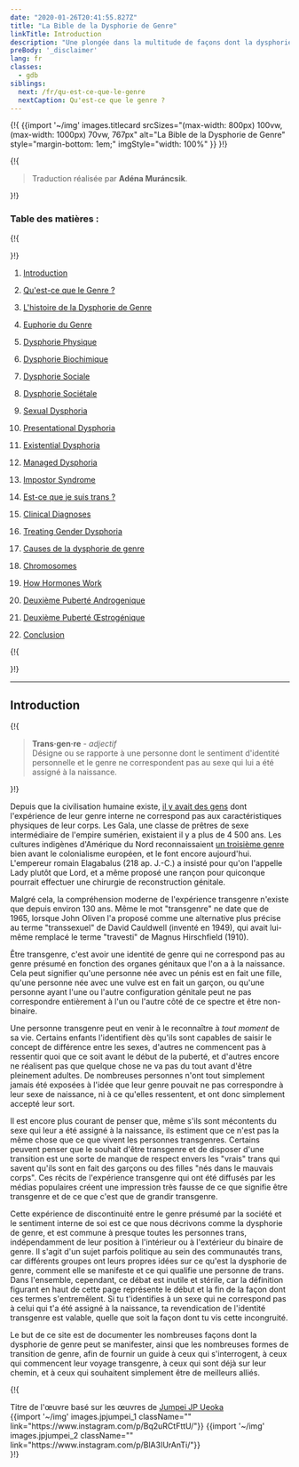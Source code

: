 ```yaml
---
date: "2020-01-26T20:41:55.827Z"
title: "La Bible de la Dysphorie de Genre"
linkTitle: Introduction
description: "Une plongée dans la multitude de façons dont la dysphorie de genre se manifeste et ce que signifie être transgenre."
preBody: '_disclaimer'
lang: fr
classes:
  - gdb
siblings:
  next: /fr/qu-est-ce-que-le-genre
  nextCaption: Qu'est-ce que le genre ?
---
```



{!{
{{import
  '~/img'
  images.titlecard
  srcSizes="(max-width: 800px) 100vw, (max-width: 1000px) 70vw, 767px"
  alt="La Bible de la Dysphorie de Genre"
  style="margin-bottom: 1em;"
  imgStyle="width: 100%"
}}
}!}

{!{
<div class="gutter"><blockquote>
  Traduction réalisée par <strong>Adéna Muráncsik</strong>.
</blockquote></div>
}!}


### Table des matières :

{!{ <div class="two-column-list"> }!}

1. [Introduction](/fr/#introduction)

2. [Qu'est-ce que le Genre ?](/fr/qu-est-ce-que-le-genre)

3. [L'histoire de la Dysphorie de Genre](/fr/histoire)

4. [Euphorie du Genre](/fr/euphorie)

5. [Dysphorie Physique](/fr/dysphorie-physique)

6. [Dysphorie Biochimique](/fr/dysphorie-biochimique)

7. [Dysphorie Sociale](/fr/dysphorie-sociale)

8. [Dysphorie Sociétale](/fr/dysphorie-societale)

9. [Sexual Dysphoria](/fr/sexual-dysphoria)

10. [Presentational Dysphoria](/fr/presentational-dysphoria)

11. [Existential Dysphoria](/fr/existential-dysphoria)

12. [Managed Dysphoria](/fr/managed-dysphoria)

13. [Impostor Syndrome](/fr/impostor-syndrome)

14. [Est-ce que je suis trans ?](/fr/est-ce-que-je-suis-trans)

15. [Clinical Diagnoses](/fr/diagnoses)

16. [Treating Gender Dysphoria](/fr/treatment)

17. [Causes de la dysphorie de genre](/fr/causes)

18. [Chromosomes](/fr/chromosomes)

19. [How Hormones Work](/fr/hormones)

20. [Deuxième Puberté Androgenique](/fr/deuxieme-puberte-androgenique)

21. [Deuxième Puberté Œstrogénique](/fr/deuxieme-puberte-oestrogenique)

22. [Conclusion](/fr/conclusion)

{!{ </div> }!}

<hr class="print-break-after print-hidden">

## Introduction

{!{
<div class="gutter"><blockquote>
  <strong>Trans·gen·re</strong> - <em>adjectif</em><br>
  Désigne ou se rapporte à une personne dont le sentiment d'identité personnelle et le genre ne correspondent pas au sexe qui lui a été assigné à la naissance.
</blockquote></div>
}!}

Depuis que la civilisation humaine existe, [il y avait des gens](https://fr.wikipedia.org/wiki/Histoire_de_la_transidentit%C3%A9) dont l'expérience de leur genre interne ne correspond pas aux caractéristiques physiques de leur corps. Les Gala, une classe de prêtres de sexe intermédiaire de l'empire sumérien, existaient il y a plus de 4 500 ans. Les cultures indigènes d'Amérique du Nord reconnaissaient [un troisième genre](https://fr.wikipedia.org/wiki/Troisi%C3%A8me_genre) bien avant le colonialisme européen, et le font encore aujourd'hui. L'empereur romain Elagabalus (218 ap. J.-C.) a insisté pour qu'on l'appelle Lady plutôt que Lord, et a même proposé une rançon pour quiconque pourrait effectuer une chirurgie de reconstruction génitale.

Malgré cela, la compréhension moderne de l'expérience transgenre n'existe que depuis environ 130 ans. Même le mot "transgenre" ne date que de 1965, lorsque John Oliven l'a proposé comme une alternative plus précise au terme "transsexuel" de David Cauldwell (inventé en 1949), qui avait lui-même remplacé le terme "travesti" de Magnus Hirschfield (1910).

Être transgenre, c'est avoir une identité de genre qui ne correspond pas au genre présumé en fonction des organes génitaux que l'on a à la naissance. Cela peut signifier qu'une personne née avec un pénis est en fait une fille, qu'une personne née avec une vulve est en fait un garçon, ou qu'une personne ayant l'une ou l'autre configuration génitale peut ne pas correspondre entièrement à l'un ou l'autre côté de ce spectre et être non-binaire.

Une personne transgenre peut en venir à le reconnaître à *tout moment* de sa vie. Certains enfants l'identifient dès qu'ils sont capables de saisir le concept de différence entre les sexes, d'autres ne commencent pas à ressentir quoi que ce soit avant le début de la puberté, et d'autres encore ne réalisent pas que quelque chose ne va pas du tout avant d'être pleinement adultes. De nombreuses personnes n'ont tout simplement jamais été exposées à l'idée que leur genre pouvait ne pas correspondre à leur sexe de naissance, ni à ce qu'elles ressentent, et ont donc simplement accepté leur sort.

Il est encore plus courant de penser que, même s'ils sont mécontents du sexe qui leur a été assigné à la naissance, ils estiment que ce n'est pas la même chose que ce que vivent les personnes transgenres. Certains peuvent penser que le souhait d'être transgenre et de disposer d'une transition est une sorte de manque de respect envers les "vrais" trans qui savent qu'ils sont en fait des garçons ou des filles "nés dans le mauvais corps". Ces récits de l'expérience transgenre qui ont été diffusés par les médias populaires créent une impression très fausse de ce que signifie être transgenre et de ce que c'est que de grandir transgenre.

Cette expérience de discontinuité entre le genre présumé par la société et le sentiment interne de soi est ce que nous décrivons comme la dysphorie de genre, et est commune à presque toutes les personnes trans, indépendamment de leur position à l'intérieur ou à l'extérieur du binaire de genre. Il s'agit d'un sujet parfois politique au sein des communautés trans, car différents groupes ont leurs propres idées sur ce qu'est la dysphorie de genre, comment elle se manifeste et ce qui qualifie une personne de trans. Dans l'ensemble, cependant, ce débat est inutile et stérile, car la définition figurant en haut de cette page représente le début et la fin de la façon dont ces termes s'entremêlent. Si tu t'identifies à un sexe qui ne correspond pas à celui qui t'a été assigné à la naissance, ta revendication de l'identité transgenre est valable, quelle que soit la façon dont tu vis cette incongruité.

Le but de ce site est de documenter les nombreuses façons dont la dysphorie de genre peut se manifester, ainsi que les nombreuses formes de transition de genre, afin de fournir un guide à ceux qui s'interrogent, à ceux qui commencent leur voyage transgenre, à ceux qui sont déjà sur leur chemin, et à ceux qui souhaitent simplement être de meilleurs alliés.

{!{
<div class="gutter flex flex-end print-inline print-span2 print-center">
<span>Titre de l'œuvre basé sur les œuvres de <a href="https://www.instagram.com/jp_means_jumpei/">Jumpei JP Ueoka</a></span>
<div class="grid-row" style="grid-template-columns: 1fr 1fr">
{{import '~/img' images.jpjumpei_1 className="" link="https://www.instagram.com/p/Bq2uRCtFttU/"}}
{{import '~/img' images.jpjumpei_2 className="" link="https://www.instagram.com/p/BlA3IUrAnTi/"}}
</div>
</div>
}!}
